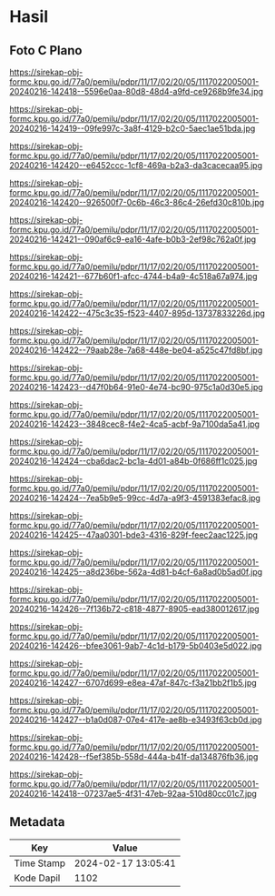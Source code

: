 # Hasil

## Foto C Plano

https://sirekap-obj-formc.kpu.go.id/77a0/pemilu/pdpr/11/17/02/20/05/1117022005001-20240216-142418--5596e0aa-80d8-48d4-a9fd-ce9268b9fe34.jpg

https://sirekap-obj-formc.kpu.go.id/77a0/pemilu/pdpr/11/17/02/20/05/1117022005001-20240216-142419--09fe997c-3a8f-4129-b2c0-5aec1ae51bda.jpg

https://sirekap-obj-formc.kpu.go.id/77a0/pemilu/pdpr/11/17/02/20/05/1117022005001-20240216-142420--e6452ccc-1cf8-469a-b2a3-da3cacecaa95.jpg

https://sirekap-obj-formc.kpu.go.id/77a0/pemilu/pdpr/11/17/02/20/05/1117022005001-20240216-142420--926500f7-0c6b-46c3-86c4-26efd30c810b.jpg

https://sirekap-obj-formc.kpu.go.id/77a0/pemilu/pdpr/11/17/02/20/05/1117022005001-20240216-142421--090af6c9-ea16-4afe-b0b3-2ef98c762a0f.jpg

https://sirekap-obj-formc.kpu.go.id/77a0/pemilu/pdpr/11/17/02/20/05/1117022005001-20240216-142421--677b60f1-afcc-4744-b4a9-4c518a67a974.jpg

https://sirekap-obj-formc.kpu.go.id/77a0/pemilu/pdpr/11/17/02/20/05/1117022005001-20240216-142422--475c3c35-f523-4407-895d-13737833226d.jpg

https://sirekap-obj-formc.kpu.go.id/77a0/pemilu/pdpr/11/17/02/20/05/1117022005001-20240216-142422--79aab28e-7a68-448e-be04-a525c47fd8bf.jpg

https://sirekap-obj-formc.kpu.go.id/77a0/pemilu/pdpr/11/17/02/20/05/1117022005001-20240216-142423--d47f0b64-91e0-4e74-bc90-975c1a0d30e5.jpg

https://sirekap-obj-formc.kpu.go.id/77a0/pemilu/pdpr/11/17/02/20/05/1117022005001-20240216-142423--3848cec8-f4e2-4ca5-acbf-9a7100da5a41.jpg

https://sirekap-obj-formc.kpu.go.id/77a0/pemilu/pdpr/11/17/02/20/05/1117022005001-20240216-142424--cba6dac2-bc1a-4d01-a84b-0f686ff1c025.jpg

https://sirekap-obj-formc.kpu.go.id/77a0/pemilu/pdpr/11/17/02/20/05/1117022005001-20240216-142424--7ea5b9e5-99cc-4d7a-a9f3-4591383efac8.jpg

https://sirekap-obj-formc.kpu.go.id/77a0/pemilu/pdpr/11/17/02/20/05/1117022005001-20240216-142425--47aa0301-bde3-4316-829f-feec2aac1225.jpg

https://sirekap-obj-formc.kpu.go.id/77a0/pemilu/pdpr/11/17/02/20/05/1117022005001-20240216-142425--a8d236be-562a-4d81-b4cf-6a8ad0b5ad0f.jpg

https://sirekap-obj-formc.kpu.go.id/77a0/pemilu/pdpr/11/17/02/20/05/1117022005001-20240216-142426--7f136b72-c818-4877-8905-ead380012617.jpg

https://sirekap-obj-formc.kpu.go.id/77a0/pemilu/pdpr/11/17/02/20/05/1117022005001-20240216-142426--bfee3061-9ab7-4c1d-b179-5b0403e5d022.jpg

https://sirekap-obj-formc.kpu.go.id/77a0/pemilu/pdpr/11/17/02/20/05/1117022005001-20240216-142427--6707d699-e8ea-47af-847c-f3a21bb2f1b5.jpg

https://sirekap-obj-formc.kpu.go.id/77a0/pemilu/pdpr/11/17/02/20/05/1117022005001-20240216-142427--b1a0d087-07e4-417e-ae8b-e3493f63cb0d.jpg

https://sirekap-obj-formc.kpu.go.id/77a0/pemilu/pdpr/11/17/02/20/05/1117022005001-20240216-142428--f5ef385b-558d-444a-b41f-da134876fb36.jpg

https://sirekap-obj-formc.kpu.go.id/77a0/pemilu/pdpr/11/17/02/20/05/1117022005001-20240216-142418--07237ae5-4f31-47eb-92aa-510d80cc01c7.jpg


## Metadata

| Key        | Value               |
| ---------- | ------------------- |
| Time Stamp | 2024-02-17 13:05:41 |
| Kode Dapil | 1102                |



